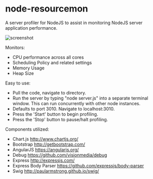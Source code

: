 # node-resourcemon
A server profiler for NodeJS to assist in monitoring NodeJS server application performance. 

![screenshot](https://raw.githubusercontent.com/drakens6/node-resourcemonitor/master/screenshot.png)

Monitors:
- CPU performance across all cores
- Scheduling Policy and related settings
- Memory Usage
- Heap Size

Easy to use:

- Pull the code, navigate to directory.
- Run the server by typing "node server.js" into a separate terminal window. This can run concurrently with other node instances.
- Defaults to port 3010. Navigate to localhost:3010.
- Press the 'Start' button to begin profiling.
- Press the 'Stop' button to pause/halt profiling.

Components utilized:

- Chart.js http://www.chartjs.org/
- Bootstrap http://getbootstrap.com/
- AngularJS https://angularjs.org/
- Debug https://github.com/visionmedia/debug
- Express http://expressjs.com/
- Express Body Parser https://github.com/expressjs/body-parser
- Swig http://paularmstrong.github.io/swig/
